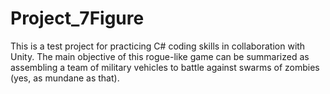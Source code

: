 # Project_7Figure
This is a test project for practicing C# coding skills in collaboration with Unity.
The main objective of this rogue-like game can be summarized as assembling a team of military vehicles to battle against swarms of zombies (yes, as mundane as that).